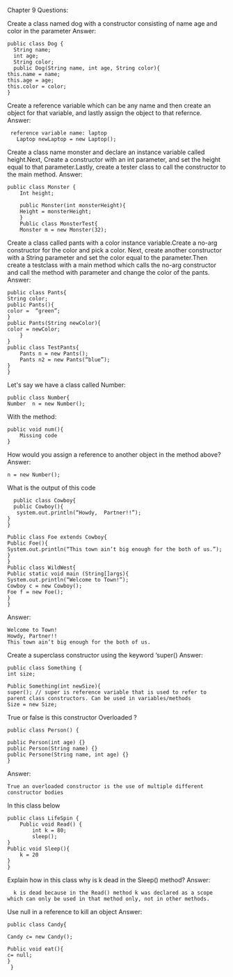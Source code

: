 Chapter 9 Questions:

Create a class named dog with a constructor consisting of name age and color in the parameter
Answer:


    public class Dog {
	  String name;
	  int age;
	  String color;	
	  public Dog(String name, int age, String color){
  	this.name = name;
  	this.age = age;
  	this.color = color;
  	}
Create a reference variable which can be any name and then create an object for that variable, and lastly assign the object to that refernce.
Answer:
	
     reference variable name: laptop
	   Laptop newLaptop = new Laptop();
Create a class name monster and declare an instance variable called height.Next, Create a constructor with an int parameter, and set the height equal to that parameter.Lastly, create a tester class to call the constructor to the main method.
	Answer:
		
    public class Monster {
		Int height;
		
		public Monster(int monsterHeight){
		Height = monsterHeight;
		}
		Public class MonsterTest{
		Monster m = new Monster(32);


Create a class called  pants with a color instance variable.Create a no-arg constructor for the color and pick a color. Next, create another constructor with a String parameter and set the color equal to the parameter.Then create a testclass with a  main method which calls the no-arg constructor and call the method with parameter and change the color of the pants.
Answer: 
	
   
    public class Pants{
  	String color;
  	public Pants(){
  	color =  “green”;
  	}
    public Pants(String newColor){
    color = newColor;
    	}
    }
    public class TestPants{
    	Pants n = new Pants();
    	Pants n2 = new Pants(“blue”);
    }
    }
	
Let's say we have a class called Number:
    
    public class Number{
    Number  n = new Number();	
    
With the method:
   
    public void num(){
    	Missing code
    }
How would you assign a reference to another object in the method above?
Answer: 
  
    n = new Number();


What is the output of this code
      
      public class Cowboy{
      public Cowboy(){
       system.out.println(“Howdy,  Partner!!”);
    }
    }
    
    Public class Foe extends Cowboy{
    Public Foe(){
    System.out.println(“This town ain’t big enough for the both of us.”);
    }
    }
    Public class WildWest{
    Public static void main (String[]args){
    System.out.println(“Welcome to Town!”);
    Cowboy c = new Cowboy();
    Foe f = new Foe();
    }
    }
Answer: 

    Welcome to Town!
    Howdy, Partner!!
    This town ain’t big enough for the both of us.
Create a superclass constructor using the keyword  ‘super()
Answer: 
    
    public class Something {
    int size;
    
    Public Something(int newSize){
    super(); // super is reference variable that is used to refer to parent class constructors. Can be used in variables/methods
    Size = new Size;

True or false is this constructor Overloaded ?

    public class Person() {
    
    public Person(int age) {}
    public Person(String name) {}
    public Persone(String name, int age) {}
    }
Answer:

    True an overloaded constructor is the use of multiple different constructor bodies


In this class below
    
    public class LifeSpin {
    	Public void Read() {
    		int k = 80;
    		sleep();
    }
    Public void Sleep(){
    	k = 20
    }
    }
Explain how in this class why is k dead in the Sleep() method? Answer:
      
      k is dead because in the Read() method k was declared as a scope which can only be used in that method only, not in other methods.



Use null in a reference to kill an object
Answer:

    public class Candy{
    
    Candy c= new Candy();
    
    Public void eat(){
    c= null; 
    } 
     }
